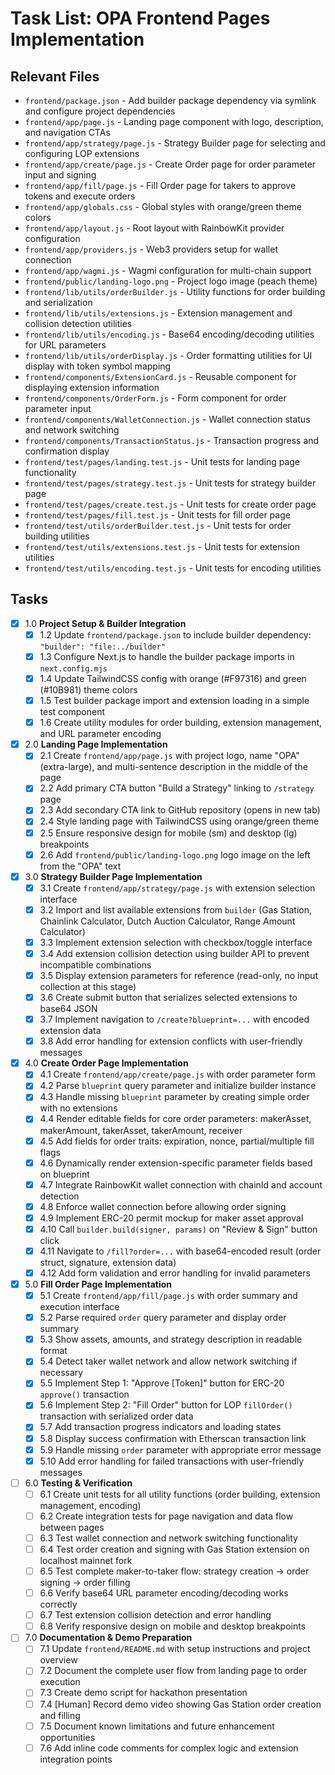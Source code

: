 # Task List: OPA Frontend Pages Implementation

## Relevant Files

- `frontend/package.json` - Add builder package dependency via symlink and configure project dependencies
- `frontend/app/page.js` - Landing page component with logo, description, and navigation CTAs
- `frontend/app/strategy/page.js` - Strategy Builder page for selecting and configuring LOP extensions
- `frontend/app/create/page.js` - Create Order page for order parameter input and signing
- `frontend/app/fill/page.js` - Fill Order page for takers to approve tokens and execute orders
- `frontend/app/globals.css` - Global styles with orange/green theme colors
- `frontend/app/layout.js` - Root layout with RainbowKit provider configuration
- `frontend/app/providers.js` - Web3 providers setup for wallet connection
- `frontend/app/wagmi.js` - Wagmi configuration for multi-chain support
- `frontend/public/landing-logo.png` - Project logo image (peach theme)
- `frontend/lib/utils/orderBuilder.js` - Utility functions for order building and serialization
- `frontend/lib/utils/extensions.js` - Extension management and collision detection utilities
- `frontend/lib/utils/encoding.js` - Base64 encoding/decoding utilities for URL parameters
- `frontend/lib/utils/orderDisplay.js` - Order formatting utilities for UI display with token symbol mapping
- `frontend/components/ExtensionCard.js` - Reusable component for displaying extension information
- `frontend/components/OrderForm.js` - Form component for order parameter input
- `frontend/components/WalletConnection.js` - Wallet connection status and network switching
- `frontend/components/TransactionStatus.js` - Transaction progress and confirmation display
- `frontend/test/pages/landing.test.js` - Unit tests for landing page functionality
- `frontend/test/pages/strategy.test.js` - Unit tests for strategy builder page
- `frontend/test/pages/create.test.js` - Unit tests for create order page
- `frontend/test/pages/fill.test.js` - Unit tests for fill order page
- `frontend/test/utils/orderBuilder.test.js` - Unit tests for order building utilities
- `frontend/test/utils/extensions.test.js` - Unit tests for extension utilities
- `frontend/test/utils/encoding.test.js` - Unit tests for encoding utilities

## Tasks

- [x] 1.0 **Project Setup & Builder Integration**
  - [x] 1.2 Update `frontend/package.json` to include builder dependency: `"builder": "file:../builder"`
  - [x] 1.3 Configure Next.js to handle the builder package imports in `next.config.mjs`
  - [x] 1.4 Update TailwindCSS config with orange (#F97316) and green (#10B981) theme colors
  - [x] 1.5 Test builder package import and extension loading in a simple test component
  - [x] 1.6 Create utility modules for order building, extension management, and URL parameter encoding

- [x] 2.0 **Landing Page Implementation**
  - [x] 2.1 Create `frontend/app/page.js` with project logo, name "OPA" (extra-large), and multi-sentence description in the middle of the page
  - [x] 2.2 Add primary CTA button "Build a Strategy" linking to `/strategy` page
  - [x] 2.3 Add secondary CTA link to GitHub repository (opens in new tab)
  - [x] 2.4 Style landing page with TailwindCSS using orange/green theme
  - [x] 2.5 Ensure responsive design for mobile (sm) and desktop (lg) breakpoints
  - [x] 2.6 Add `frontend/public/landing-logo.png` logo image on the left from the "OPA" text

- [x] 3.0 **Strategy Builder Page Implementation**
  - [x] 3.1 Create `frontend/app/strategy/page.js` with extension selection interface
  - [x] 3.2 Import and list available extensions from `builder` (Gas Station, Chainlink Calculator, Dutch Auction Calculator, Range Amount Calculator)
  - [x] 3.3 Implement extension selection with checkbox/toggle interface
  - [x] 3.4 Add extension collision detection using builder API to prevent incompatible combinations
  - [x] 3.5 Display extension parameters for reference (read-only, no input collection at this stage)
  - [x] 3.6 Create submit button that serializes selected extensions to base64 JSON
  - [x] 3.7 Implement navigation to `/create?blueprint=...` with encoded extension data
  - [x] 3.8 Add error handling for extension conflicts with user-friendly messages

- [x] 4.0 **Create Order Page Implementation**
  - [x] 4.1 Create `frontend/app/create/page.js` with order parameter form
  - [x] 4.2 Parse `blueprint` query parameter and initialize builder instance
  - [x] 4.3 Handle missing `blueprint` parameter by creating simple order with no extensions
  - [x] 4.4 Render editable fields for core order parameters: makerAsset, makerAmount, takerAsset, takerAmount, receiver
  - [x] 4.5 Add fields for order traits: expiration, nonce, partial/multiple fill flags
  - [x] 4.6 Dynamically render extension-specific parameter fields based on blueprint
  - [x] 4.7 Integrate RainbowKit wallet connection with chainId and account detection
  - [x] 4.8 Enforce wallet connection before allowing order signing
  - [x] 4.9 Implement ERC-20 permit mockup for maker asset approval
  - [x] 4.10 Call `builder.build(signer, params)` on "Review & Sign" button click
  - [x] 4.11 Navigate to `/fill?order=...` with base64-encoded result (order struct, signature, extension data)
  - [x] 4.12 Add form validation and error handling for invalid parameters

- [x] 5.0 **Fill Order Page Implementation**
  - [x] 5.1 Create `frontend/app/fill/page.js` with order summary and execution interface
  - [x] 5.2 Parse required `order` query parameter and display order summary
  - [x] 5.3 Show assets, amounts, and strategy description in readable format
  - [x] 5.4 Detect taker wallet network and allow network switching if necessary
  - [x] 5.5 Implement Step 1: "Approve [Token]" button for ERC-20 `approve()` transaction
  - [x] 5.6 Implement Step 2: "Fill Order" button for LOP `fillOrder()` transaction with serialized order data
  - [x] 5.7 Add transaction progress indicators and loading states
  - [x] 5.8 Display success confirmation with Etherscan transaction link
  - [x] 5.9 Handle missing `order` parameter with appropriate error message
  - [x] 5.10 Add error handling for failed transactions with user-friendly messages

- [ ] 6.0 **Testing & Verification**
  - [ ] 6.1 Create unit tests for all utility functions (order building, extension management, encoding)
  - [ ] 6.2 Create integration tests for page navigation and data flow between pages
  - [ ] 6.3 Test wallet connection and network switching functionality
  - [ ] 6.4 Test order creation and signing with Gas Station extension on localhost mainnet fork
  - [ ] 6.5 Test complete maker-to-taker flow: strategy creation → order signing → order filling
  - [ ] 6.6 Verify base64 URL parameter encoding/decoding works correctly
  - [ ] 6.7 Test extension collision detection and error handling
  - [ ] 6.8 Verify responsive design on mobile and desktop breakpoints

- [ ] 7.0 **Documentation & Demo Preparation**
  - [ ] 7.1 Update `frontend/README.md` with setup instructions and project overview
  - [ ] 7.2 Document the complete user flow from landing page to order execution
  - [ ] 7.3 Create demo script for hackathon presentation
  - [ ] 7.4 [Human] Record demo video showing Gas Station order creation and filling
  - [ ] 7.5 Document known limitations and future enhancement opportunities
  - [ ] 7.6 Add inline code comments for complex logic and extension integration points
